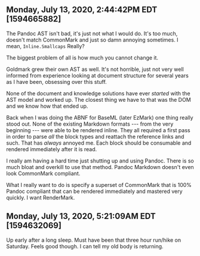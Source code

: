 ## Monday, July 13, 2020, 2:44:42PM EDT [1594665882]

The Pandoc AST isn't bad, it's just not what I would do. It's too much,
doesn't match CommonMark and just so damn annoying sometimes. I mean,
`Inline.Smallcaps` Really?

The biggest problem of all is how much you cannot change it.

Goldmark grew their own AST as well. It's not horrible, just not very
well informed from experience looking at document structure for several
years as I have been, obsessing over this stuff.

None of the document and knowledge solutions have ever *started* with
the AST model and worked up. The closest thing we have to that was the
DOM and we know how that ended up.

Back when I was doing the ABNF for BaseML (later EzMark) one thing
really stood out. None of the existing Markdown formats --- from the
very beginning --- were able to be rendered inline. They all required a
first pass in order to parse *all* the block types and reattach the
reference links and such. That has *always* annoyed me. Each block
should be consumable and rendered immediately after it is read. 

I really am having a hard time just shutting up and using Pandoc. There
is so much bloat and overkill to use that method. Pandoc Markdown
doesn't even look CommonMark compliant.

What I really want to do is specify a superset of CommonMark that is
100% Pandoc compliant that can be rendered immediately and mastered very
quickly. I want RenderMark.

## Monday, July 13, 2020, 5:21:09AM EDT [1594632069]

Up early after a long sleep. Must have been that three hour run/hike on
Saturday. Feels good though. I can tell my old body is returning.

